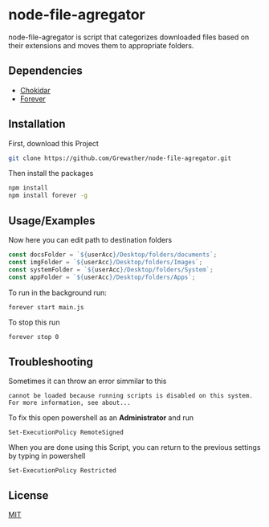 # node-file-agregator
node-file-agregator is script that categorizes downloaded files based on their extensions and moves them to appropriate folders.

## Dependencies
- [Chokidar](https://www.npmjs.com/package/chokidar)
- [Forever](https://www.npmjs.com/package/forever)


## Installation

First, download this Project

```bash
git clone https://github.com/Grewather/node-file-agregator.git
```
Then install the packages
```bash
npm install
npm install forever -g
```

## Usage/Examples

Now here you can edit path to destination folders
```javascript
const docsFolder = `${userAcc}/Desktop/folders/documents`;
const imgFolder = `${userAcc}/Desktop/folders/Images`;
const systemFolder = `${userAcc}/Desktop/folders/System`;
const appFolder = `${userAcc}/Desktop/folders/Apps`;
```
To run in the background run:  
```bash
forever start main.js
```
To stop this run 
```
forever stop 0
```
## Troubleshooting
Sometimes it can throw an error simmilar to this
```
cannot be loaded because running scripts is disabled on this system. For more information, see about...
```
To fix this open powershell as an **Administrator** and run 
```
Set-ExecutionPolicy RemoteSigned
``` 
When you are done using this Script, you can return to the previous settings by typing in powershell
```
Set-ExecutionPolicy Restricted
```
## License

[MIT](https://choosealicense.com/licenses/mit/)

